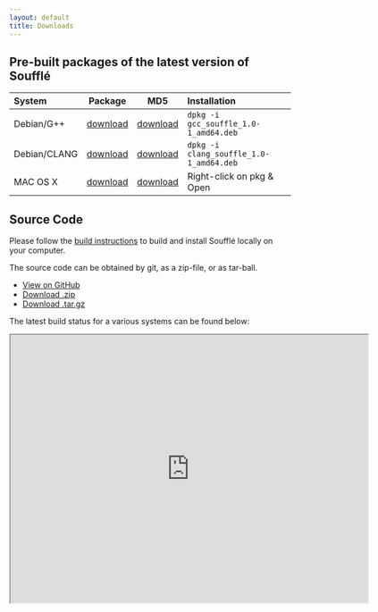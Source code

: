 ```yaml
---
layout: default
title: Downloads
---
```


## Pre-built packages of the latest version of Soufflé 

| System | Package | MD5 | Installation
|:---|:---:|:---:|:-----------------
| Debian/G++ |  [download](https://github.com/souffle-lang/souffle/releases/download/v0.0.0/gcc_souffle_1.0-1_amd64.deb)  |[download](https://github.com/souffle-lang/souffle/releases/download/v0.0.0/gcc_souffle_1.0-1_amd64.deb.md5)  | `dpkg -i gcc_souffle_1.0-1_amd64.deb` |
| Debian/CLANG | [download](https://github.com/souffle-lang/souffle/releases/download/v0.0.0/clang_souffle_1.0-1_amd64.deb) | [download](https://github.com/souffle-lang/souffle/releases/download/v0.0.0/clang_souffle_1.0-1_amd64.deb.md5)   | `dpkg -i clang_souffle_1.0-1_amd64.deb` |
| MAC OS X | [download](https://github.com/souffle-lang/souffle/releases/download/v0.0.0/souffle-1.0.pkg)     | [download](https://github.com/souffle-lang/souffle/releases/download/v0.0.0/souffle-1.0.pkg.md5)    | Right-click on pkg & Open


## Source Code

Please follow the [build instructions](https://github.com/souffle-lang/souffle/wiki/build) to build and install Soufflé locally on your computer. 

The source code can be obtained by git, as a zip-file, or as tar-ball.

* <a href="https://github.com/souffle-lang/souffle" class="btn">View on GitHub</a>
* <a href="https://github.com/souffle-lang/souffle/zipball/master" class="btn">Download .zip</a>
* <a href="https://github.com/souffle-lang/souffle/tarball/master" class="btn">Download .tar.gz</a>

The latest build status for a various systems can be found below:

<iframe src="http://plang1.it.usyd.edu.au/jenkins/" width="640" height="480" style="display:block; margin: 0 auto;">&nbsp;</iframe>
